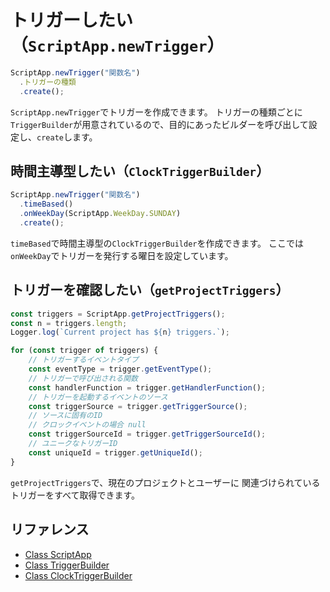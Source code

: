 # トリガーしたい（`ScriptApp.newTrigger`）

```js
ScriptApp.newTrigger("関数名")
  .トリガーの種類
  .create();
```

`ScriptApp.newTrigger`でトリガーを作成できます。
トリガーの種類ごとに`TriggerBuilder`が用意されているので、目的にあったビルダーを呼び出して設定し、`create`します。

## 時間主導型したい（`ClockTriggerBuilder`）

```js
ScriptApp.newTrigger("関数名")
  .timeBased()
  .onWeekDay(ScriptApp.WeekDay.SUNDAY)
  .create();
```

`timeBased`で時間主導型の`ClockTriggerBuilder`を作成できます。
ここでは`onWeekDay`でトリガーを発行する曜日を設定しています。

## トリガーを確認したい（`getProjectTriggers`）

```js
const triggers = ScriptApp.getProjectTriggers();
const n = triggers.length;
Logger.log(`Current project has ${n} triggers.`);

for (const trigger of triggers) {
    // トリガーするイベントタイプ
    const eventType = trigger.getEventType();
    // トリガーで呼び出される関数
    const handlerFunction = trigger.getHandlerFunction();
    // トリガーを起動するイベントのソース
    const triggerSource = trigger.getTriggerSource();
    // ソースに固有のID
    // クロックイベントの場合 null
    const triggerSourceId = trigger.getTriggerSourceId();
    // ユニークなトリガーID
    const uniqueId = trigger.getUniqueId();
}
```

`getProjectTriggers`で、現在のプロジェクトとユーザーに
関連づけられているトリガーをすべて取得できます。



## リファレンス

- [Class ScriptApp](https://developers.google.com/apps-script/reference/script/script-app)
- [Class TriggerBuilder](https://developers.google.com/apps-script/reference/script/trigger-builder)
- [Class ClockTriggerBuilder](https://developers.google.com/apps-script/reference/script/clock-trigger-builder)
